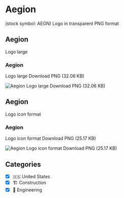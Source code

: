 # Aegion
 (stock symbol: AEGN) Logo in transparent PNG format

## Aegion
 Logo large

### Aegion
 Logo large Download PNG (32.06 KB)

![Aegion
 Logo large Download PNG (32.06 KB)](/img/orig/AEGN_BIG-d791066a.png)

## Aegion
 Logo icon format

### Aegion
 Logo icon format Download PNG (25.17 KB)

![Aegion
 Logo icon format Download PNG (25.17 KB)](/img/orig/AEGN-49c1bac5.png)



## Categories
- [x] 🇺🇸 United States
- [x] 🏗 Construction
- [x] 👷 Engineering
